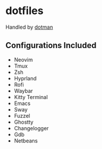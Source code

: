 # dotfiles

Handled by [dotman](https://github.com/KDesp73/dotman)

## Configurations Included

- Neovim 
- Tmux 
- Zsh
- Hyprland
- Rofi
- Waybar
- Kitty Terminal
- Emacs
- Sway
- Fuzzel
- Ghostty
- Changelogger
- Gdb
- Netbeans
